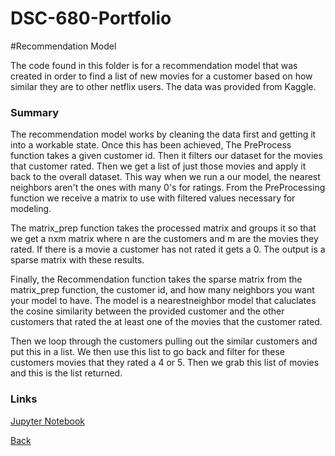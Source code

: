 # DSC-680-Portfolio
#Recommendation Model

The code found in this folder is for a recommendation model that was created
in order to find a list of new movies for a customer based on how similar
they are to other netflix users. The data was provided from Kaggle.

### Summary
The recommendation model works by cleaning the data first and getting it into a workable state. Once this has been achieved, The PreProcess function takes a given customer id. Then it filters our dataset for the movies that customer rated. Then we get a list of just those movies and apply it back to the overall dataset. This way when we run a our model, the nearest neighbors aren't the ones with many 0's for ratings. From the PreProcessing function we receive a matrix to use with filtered values necessary for modeling.

The matrix_prep function takes the processed matrix and groups it so that we get a nxm matrix where n are the customers
and m are the movies they rated. If there is a movie a customer has not rated it gets a 0. The output is a sparse matrix 
with these results.

Finally, the Recommendation function takes the sparse matrix from the matrix_prep function, the customer id, 
and how many neighbors you want your model to have. The model is a nearestneighbor model that caluclates the 
cosine similarity between the provided customer and the other customers that rated the at least one of the
movies that the customer rated. 

Then we loop through the customers pulling out the similar customers and put this in a list. We then use this 
list to go back and filter for these customers movies that they rated a 4 or 5. Then we grab this list of movies
and this is the list returned.

### Links
[Jupyter Notebook](https://github.com/Lemonchasers/Lemonchasers.github.io/blob/master/IMDB%20Webscraper/DSC%20540%20Final%20Chase%20Lemons.ipynb)

[Back](/Lemonchasers.github.io/Index.md)
